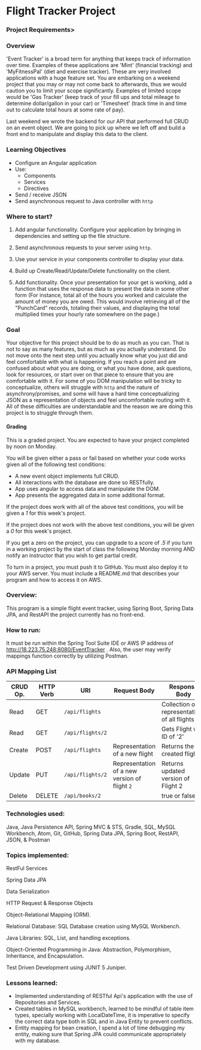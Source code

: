 # Flight Tracker Project

### Project Requirements>

### Overview
'Event Tracker' is a broad term for anything that keeps track of information over time. Examples of these applications are 'Mint' (financial tracking) and 'MyFitnessPal' (diet and exercise tracker). These are very involved applications with a huge feature set. You are embarking on a weekend project that you may or may not come back to afterwards, thus we would caution you to limit your scope significantly. Examples of limited scope would be 'Gas Tracker' (keep track of your fill ups and total mileage to determine dollar/gallon in your car) or 'Timesheet' (track time in and time out to calculate total hours at some rate of pay).  

Last weekend we wrote the backend for our API that performed full CRUD on an event object. We are going to pick up where we left off and build a front end to manipulate and display this data to the client.

### Learning Objectives
* Configure an Angular application
* Use:
  * Components
  * Services
  * Directives
* Send / receive JSON  
* Send asynchronous request to Java controller with `http`

### Where to start?
1. Add angular functionality. Configure your application by bringing in dependencies and setting up the file structure.

2. Send asynchronous requests to your server using `http`.

3. Use your service in your components controller to display your data.

4. Build up Create/Read/Update/Delete functionality on the client.  

5. Add functionality. Once your presentation for your get is working, add a function that uses the response data to present the data in some other form (For instance, total all of the hours you worked and calculate the amount of money you are owed. This would involve retrieving all of the "PunchCard" records, totaling their values, and displaying the total multiplied times your hourly rate somewhere on the page.)

### Goal
Your objective for this project should be to do as much as you can. That is not to say as many features, but as much as you actually understand. Do not move onto the next step until you actually know what you just did and feel comfortable with what is happening. If you reach a point and are confused about what you are doing, or what you have done, ask questions, look for resources, or start over on that piece to ensure that you are comfortable with it.  For some of you DOM manipulation will be tricky to conceptualize, others will struggle with `http` and the nature of asynchrony/promises, and some will have a hard time conceptualizing JSON as a representation of objects and feel uncomfortable routing with it. All of these difficulties are understandable and the reason we are doing this project is to struggle through them.

#### Grading
This is a graded project.  You are expected to have your project completed by noon on Monday.  

You will be given either a pass or fail based on whether your code works given all of the following test conditions:

* A new event object implements full CRUD.  
* All interactions with the database are done so RESTfully.  
* App uses angular to access data and manipulate the DOM.
* App presents the aggregated data in some additional format.

If the project does work with all of the above test conditions, you will be given a *1* for this week's project.

If the project does not work with the above test conditions, you will be given a *0* for this week's project.

If you get a zero on the project, you can upgrade to a score of *.5* if you turn in a working project by the start of class the following Monday morning AND notify an instructor that you wish to get partial credit.

To turn in a project, you must push it to GitHub.  You must also deploy it to your AWS server. You must include a README.md that describes your program and how to access it on AWS.



### Overview:
This program is a simple flight event tracker, using Spring Boot, Spring Data JPA, and RestAPI the project currently has no front-end.

### How to run:
It must be run within the Spring Tool Suite IDE or AWS IP address of http://18.223.75.248:8080/EventTracker . Also, the user may verify mappings function correctly by utilizing Postman.

### API Mapping List


| CRUD Op. | HTTP Verb | URI                  | Request Body | Response Body |
|----------|-----------|----------------------|--------------|---------------|
| Read     | GET       | `/api/flights`      |              | Collection of representations of all flights |
| Read     | GET       | `/api/flights/2`   |              | Gets Flight with ID of '2' |
| Create   | POST      | `/api/flights`      | Representation of a new flight | Returns the created flight|
| Update   | PUT       | `/api/flights/2`   | Representation of a new version of flight `2` | Returns updated version of Flight 2 |
| Delete   | DELETE    | `/api/books/2`   |              | true or false |


### Technologies used:

Java, Java Persistence API, Spring MVC & STS, Gradle, SQL, MySQL Workbench, Atom, Git, GitHub, Spring Data JPA, Spring Boot, RestAPI, JSON, & Postman

### Topics implemented:

RestFul Services

Spring Data JPA

Data Serialization

HTTP Request & Response Objects

Object-Relational Mapping (ORM).

Relational Database: SQL Database creation using MySQL Workbench.

Java Libraries: SQL, List, and handling exceptions.

Object-Oriented Programming in Java: Abstraction, Polymorphism, Inheritance, and Encapsulation.

Test Driven Development using JUNIT 5 Juniper.

### Lessons learned:

* Implemented understanding of RESTful Api's application with the use of Repositories and Services.
* Created tables in MySQL workbench, learned to be mindful of table item types, specially working with LocalDateTime, it is imperative to specify the correct data type both in SQL and in Java Entity to prevent conflicts.
* Entity mapping for bean creation, I spend a lot of time debugging my entity, making sure that Spring JPA could communicate appropriately with my database.  
